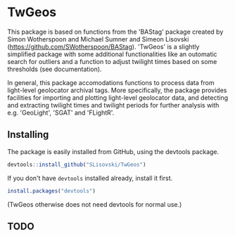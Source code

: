 # TwGeos

This package is based on functions from the 'BAStag' package created by Simon Wotherspoon and Michael Sumner and Simeon Lisovski (https://github.com/SWotherspoon/BAStag). 'TwGeos' is a slightly simplified package with some additional functionalities like an outomatic search for outliers and a function to adjust twilight times based on some thresholds (see documentation).

In general, this package accomodations functions to process data from light-level geolocator archival tags.
More specifically, the package provides facilities for importing and plotting light-level geolocator data, and detecting and extracting twilight times and twilight periods for further analysis with e.g. 'GeoLight', 'SGAT' and 'FLightR'.

## Installing

The package is easily installed from GitHub, using the devtools package. 

```R
devtools::install_github("SLisovski/TwGeos")
```

If you don't have `devtools` installed already, install it first. 

```R
install.packages("devtools")
```

(TwGeos otherwise does not need devtools for normal use.)


## TODO




